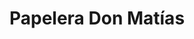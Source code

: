 ---
title: "Papelera Don Matías"
url: /colastine-norte/papelera-don-matias/
shop: material de oficina
---